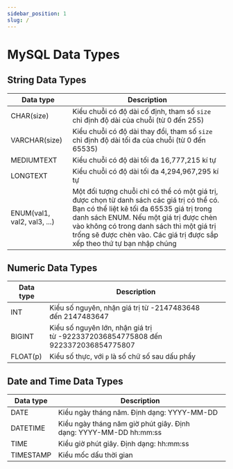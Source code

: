 ```yaml
---
sidebar_position: 1
slug: /
---
```


# MySQL Data Types

## String Data Types

| Data type                   | Description                                                                                                                                                                                                                                                                                                   |
| --------------------------- | ------------------------------------------------------------------------------------------------------------------------------------------------------------------------------------------------------------------------------------------------------------------------------------------------------------- |
| CHAR(size)                  | Kiểu chuỗi có độ dài cố định, tham số `size` chỉ định độ dài của chuỗi (từ 0 đến 255)                                                                                                                                                                                                                         |
| VARCHAR(size)               | Kiểu chuỗi có độ dài thay đổi, tham số `size` chỉ định độ dài tối đa của chuỗi (từ 0 đến 65535)                                                                                                                                                                                                               |
| MEDIUMTEXT                  | Kiểu chuỗi có độ dài tối đa 16,777,215 kí tự                                                                                                                                                                                                                                                                  |
| LONGTEXT                    | Kiểu chuỗi có độ dài tối đa 4,294,967,295 kí tự                                                                                                                                                                                                                                                               |
| ENUM(val1, val2, val3, ...) | Một đối tượng chuỗi chỉ có thể có một giá trị, được chọn từ danh sách các giá trị có thể có. Bạn có thể liệt kê tối đa 65535 giá trị trong danh sách ENUM. Nếu một giá trị được chèn vào không có trong danh sách thì một giá trị trống sẽ được chèn vào. Các giá trị được sắp xếp theo thứ tự bạn nhập chúng |

## Numeric Data Types

| Data type | Description                                                                      |
| --------- | -------------------------------------------------------------------------------- |
| INT       | Kiểu số nguyên, nhận giá trị từ -2147483648 đến 2147483647                       |
| BIGINT    | Kiểu số nguyên lớn, nhận giá trị từ -9223372036854775808 đến 9223372036854775807 |
| FLOAT(p)  | Kiểu số thực, với `p` là số chữ số sau dấu phẩy                                  |

## Date and Time Data Types

| Data type | Description                                                       |
| --------- | ----------------------------------------------------------------- |
| DATE      | Kiểu ngày tháng năm. Định dạng: YYYY-MM-DD                        |
| DATETIME  | Kiểu ngày tháng năm giờ phút giây. Định dạng: YYYY-MM-DD hh:mm:ss |
| TIME      | Kiểu giờ phút giây. Định dạng: hh:mm:ss                           |
| TIMESTAMP | Kiểu mốc dấu thời gian                                            |
